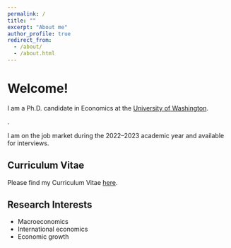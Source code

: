 ```yaml
---
permalink: /
title: ""
excerpt: "About me"
author_profile: true
redirect_from: 
  - /about/
  - /about.html
---
```


Welcome! 
======
I am a Ph.D. candidate in Economics at the [University of Washington](https://econ.washington.edu/).

<!-- I am an applied macroeconomist with interests primarily in the fields of applied macroeconomics, applied econometrics, forecasting, and growth. My passion is to develop theory-based policy implications through empirical work. My job market paper investigates the accuracy of IMF nowcasts in times of crises. This study provides guidance on how to further improve IMF nowcasts efficiency to better design and assess the loan programs, and ultimately help countries restore economic growth. The second paper in my dissertation empirically examines the role of macroprudential policy in addressing the effects of external shocks on financial stability. Prior to pursuing Ph.D., I served as a research assitant for two years at the University of Minnesota and University of Hawaii (Professor Inessa Love), primarily researching growth determinants in the emerging market economies --> .

I am on the job market during the 2022–2023 academic year and available for interviews.


Curriculum Vitae
------
Please find my Curriculum Vitae  [here](https://github.com/gani-nurmukhametov/gani-nurmukhametov.github.io/blob/master/files/GaniNurmukhametov_CV.pdf.pdf).


Research Interests
------
* Macroeconomics
* International economics
* Economic growth
